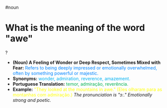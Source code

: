 #noun

# What is the meaning of the word "awe"
?
* **(Noun) A Feeling of Wonder or Deep Respect, Sometimes Mixed with Fear:** <span style="color:rgb(0, 132, 255)">Refers to being deeply impressed or emotionally overwhelmed, often by something powerful or majestic.</span>
* **Synonyms:** <span style="color:rgb(0, 176, 240)">wonder, admiration, reverence, amazement.</span>
* **Portuguese Translation:** <span style="color:rgb(0, 176, 80)">temor, admiração, reverência.</span>
* **Example:** <span style="color:rgb(255, 255, 0)">"They looked at the mountains in awe." (Eles olharam para as montanhas com admiração.)</span>
*The pronunciation is "ɔː." Emotionally strong and poetic.*
<!--SR:!2025-07-13,4,270-->

